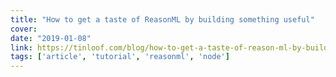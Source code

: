 ```yaml
---
title: "How to get a taste of ReasonML by building something useful"
cover:
date: "2019-01-08"
link: https://tinloof.com/blog/how-to-get-a-taste-of-reason-ml-by-building-something-useful/
tags: ['article', 'tutorial', 'reasonml', 'node']
---
```

